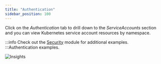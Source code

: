 ```yaml
---
title: "Authentication"
sidebar_position: 100
---
```


Click on the <i>Authentication</i> tab to drill down to the <i>ServiceAccounts</i> section and you can view Kubernetes service account resources by namespace. 

:::info 
Check out the [Security](../../../security/) module for additional examples.
:::Authentication examples. 

![Insights](/img/resource-view/auth-resources.jpg)

